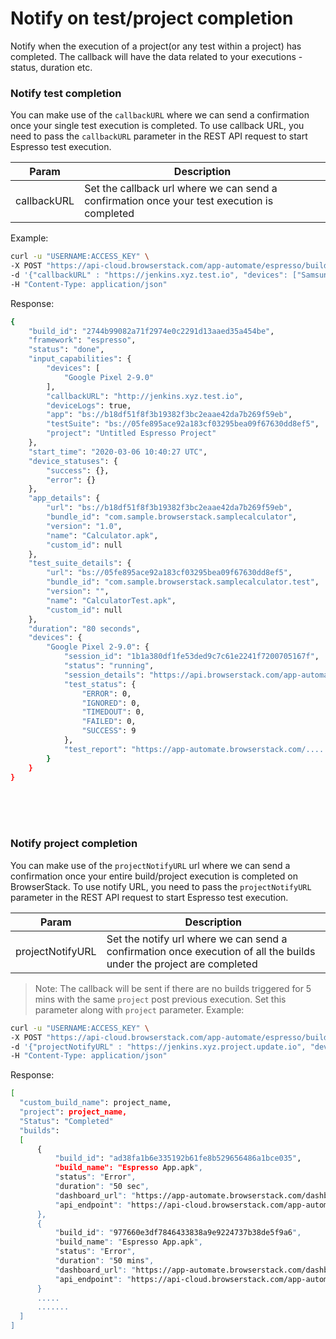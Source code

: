 # Notify on test/project completion

Notify when the execution of a project(or any test within a project) has completed. The callback will have the data related to your executions - status, duration etc. 

### Notify test completion
You can make use of the `callbackURL` where we can send a confirmation once your single test execution is completed. To use callback URL, you need to pass the `callbackURL` parameter in the REST API request to start Espresso test execution.

| Param       | Description                                                                                 	|
|-------------|---------------------------------------------------------------------------------------------	|
| callbackURL | Set the callback url where we can send a confirmation once your test execution is completed 	|

Example:
```bash
curl -u "USERNAME:ACCESS_KEY" \
-X POST "https://api-cloud.browserstack.com/app-automate/espresso/build" \
-d '{"callbackURL" : "https://jenkins.xyz.test.io", "devices": ["Samsung Galaxy S8-7.0"], "app": "bs://f7c874f21852ba57957a3fdc33f47514288c4ba4", "testSuite": "bs://e994db8333e32a5863938666c3c3491e778352ff"}' \
-H "Content-Type: application/json" 
```
Response:
```bash
{
    "build_id": "2744b99082a71f2974e0c2291d13aaed35a454be",
    "framework": "espresso",
    "status": "done",
    "input_capabilities": {
        "devices": [
            "Google Pixel 2-9.0"
        ],
        "callbackURL": "http://jenkins.xyz.test.io",
        "deviceLogs": true,
        "app": "bs://b18df51f8f3b19382f3bc2eaae42da7b269f59eb",
        "testSuite": "bs://05fe895ace92a183cf03295bea09f67630dd8ef5",
        "project": "Untitled Espresso Project"
    },
    "start_time": "2020-03-06 10:40:27 UTC",
    "device_statuses": {
        "success": {},
        "error": {}
    },
    "app_details": {
        "url": "bs://b18df51f8f3b19382f3bc2eaae42da7b269f59eb",
        "bundle_id": "com.sample.browserstack.samplecalculator",
        "version": "1.0",
        "name": "Calculator.apk",
        "custom_id": null
    },
    "test_suite_details": {
        "url": "bs://05fe895ace92a183cf03295bea09f67630dd8ef5",
        "bundle_id": "com.sample.browserstack.samplecalculator.test",
        "version": "",
        "name": "CalculatorTest.apk",
        "custom_id": null
    },
    "duration": "80 seconds",
    "devices": {
        "Google Pixel 2-9.0": {
            "session_id": "1b1a380df1fe53ded9c7c61e2241f7200705167f",
            "status": "running",
            "session_details": "https://api.browserstack.com/app-automate/espresso/builds/..../sessions/....",
            "test_status": {
                "ERROR": 0,
                "IGNORED": 0,
                "TIMEDOUT": 0,
                "FAILED": 0,
                "SUCCESS": 9
            },
            "test_report": "https://app-automate.browserstack.com/......"
        }
    }
}
```
<br>
<br>
<br>

### Notify project completion
You can make use of the `projectNotifyURL` url where we can send a confirmation once your entire build/project execution is completed on BrowserStack. To use notify URL, you need to pass the `projectNotifyURL` parameter in the REST API request to start Espresso test execution.

| Param            | Description                                                                                 	|
|------------------|---------------------------------------------------------------------------------------------	|
| projectNotifyURL |  Set the notify url where we can send a confirmation once execution of all the builds under the project are completed|

>Note: The callback will be sent if there are no builds triggered for 5 mins with the same `project` post previous execution. Set this parameter along with `project` parameter.
Example:
```bash
curl -u "USERNAME:ACCESS_KEY" \
-X POST "https://api-cloud.browserstack.com/app-automate/espresso/build" \
-d '{"projectNotifyURL" : "https://jenkins.xyz.project.update.io", "devices": ["Samsung Galaxy S8-7.0"], "app": "bs://f7c874f21852ba57957a3fdc33f47514288c4ba4", "testSuite": "bs://e994db8333e32a5863938666c3c3491e778352ff"}' \
-H "Content-Type: application/json" 
```


Response:
```bash
[
  "custom_build_name": project_name,
  "project": project_name,
  "Status": "Completed"
  "builds": 
  [
      {
          "build_id": "ad38fa1b6e335192b61fe8b529656486a1bce035",
          "build_name": "Espresso App.apk",
          "status": "Error",
          "duration": "50 sec",
          "dashboard_url": "https://app-automate.browserstack.com/dashboard/v2/builds/ad38fa1b6e335192b61fe8b529656486a1bce035",
          "api_endpoint": "https://api-cloud.browserstack.com/app-automate/espresso/builds/ad38fa1b6e335192b61fe8b529656486a1bce035"    
      },
      {
          "build_id": "977660e3df7846433838a9e9224737b38de5f9a6",
          "build_name": "Espresso App.apk",
          "status": "Error",
          "duration": "50 mins",
          "dashboard_url": "https://app-automate.browserstack.com/dashboard/v2/builds/977660e3df7846433838a9e9224737b38de5f9a6",
          "api_endpoint": "https://api-cloud.browserstack.com/app-automate/espresso/builds/977660e3df7846433838a9e9224737b38de5f9a6"    
      }
      .....
      .......
  ]
]
```
